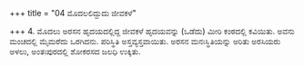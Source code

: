 +++
title = "04 ಮೊದಲಲಿದ್ದುದು ಜೀವಕಳೆ"

+++
4. ಮೊದಲು ಅರಸನ ಹೃದಯದಲ್ಲಿದ್ದ ಜೀವಕಳೆ ಹೃದಯವನ್ನು (ಒಡೆದು) ಮೀರಿ ಕಂಠದಲ್ಲಿ ಕವಿಯಿತು. ಅವನು ಮಂಚದಲ್ಲಿ ಮೈಮರೆದು ಒರಗಿದನು. ಪರಿಸ್ಥಿತಿ ಅಸ್ತವ್ಯಸ್ತವಾಯಿತು. ಅರಸನ ಮನಃಸ್ಥಿತಿಯನ್ನು ಅರಿತು  ಅರಸಿಯರು ಅಳಲು, ಅಂತಃಪುರದಲ್ಲಿ ಶೋಕರಸದ ಜಲಧಿ ಉಕ್ಕಿತು.